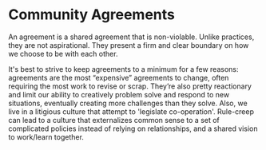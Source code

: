 # Community Agreements

An agreement is a shared agreement that is non-violable. Unlike practices, they are not aspirational. They present a firm and clear boundary on how we choose to be with each other.

It's best to strive to keep agreements to a minimum for a few reasons: agreements are the most “expensive” agreements to change, often requiring the most work to revise or scrap. They’re also pretty reactionary and limit our ability to creatively problem solve and respond to new situations, eventually creating more challenges than they solve. Also, we live in a litigious culture that attempt to 'legislate co-operation'. Rule-creep can lead to a culture that externalizes common sense to a set of complicated policies instead of relying on relationships, and a shared vision to work/learn together.





